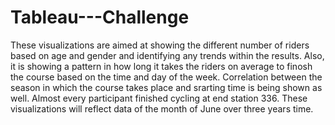 # Tableau---Challenge

These visualizations are aimed at showing the different number of riders based on age and gender and identifying any trends within the results.
Also, it is showing a pattern in how long it takes the riders on average to finosh the course based on the time and day of the week.
Correlation between the season in which the course takes place and srarting time is being shown as well.
Almost every participant finished cycling at end station 336.
These visualizations will reflect data of the month of June over three years time.
